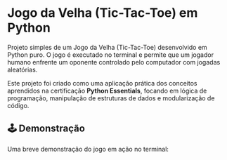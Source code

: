 # Jogo da Velha (Tic-Tac-Toe) em Python

Projeto simples de um Jogo da Velha (Tic-Tac-Toe) desenvolvido em Python puro. O jogo é executado no terminal e permite que um jogador humano enfrente um oponente controlado pelo computador com jogadas aleatórias.

Este projeto foi criado como uma aplicação prática dos conceitos aprendidos na certificação **Python Essentials**, focando em lógica de programação, manipulação de estruturas de dados e modularização de código.

## 🕹️ Demonstração

Uma breve demonstração do jogo em ação no terminal:
